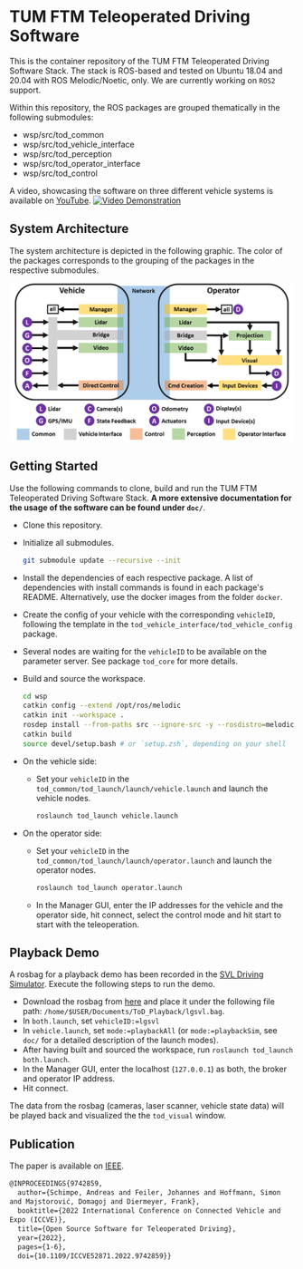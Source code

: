 # TUM FTM Teleoperated Driving Software

This is the container repository of the TUM FTM Teleoperated Driving Software Stack. The stack is ROS-based and tested on Ubuntu 18.04 and 20.04 with ROS Melodic/Noetic, only. We are currently working on `ROS2` support.

Within this repository, the ROS packages are grouped thematically in the following submodules:
  * wsp/src/tod_common
  * wsp/src/tod_vehicle_interface
  * wsp/src/tod_perception
  * wsp/src/tod_operator_interface
  * wsp/src/tod_control

A video, showcasing the software on three different vehicle systems is available on [YouTube](https://www.youtube.com/watch?v=bQZLCOpOAQc).
[![Video Demonstration](https://img.youtube.com/vi/bQZLCOpOAQc/0.jpg)](https://www.youtube.com/watch?v=bQZLCOpOAQc)

## System Architecture

The system architecture is depicted in the following graphic. The color of the packages corresponds to the grouping of the packages in the respective submodules.

![Alt](doc/architecture_tof.png "system architecture")

## Getting Started

Use the following commands to clone, build and run the TUM FTM Teleoperated Driving Software Stack. **A more extensive documentation for the usage of the software can be found under `doc/`**.

* Clone this repository.
* Initialize all submodules.

  ```bash
  git submodule update --recursive --init
  ```

* Install the dependencies of each respective package. A list of dependencies with install commands is found in each package's README. Alternatively, use the docker images from the folder `docker`.
* Create the config of your vehicle with the corresponding `vehicleID`, following the template in the `tod_vehicle_interface/tod_vehicle_config` package.
* Several nodes are waiting for the `vehicleID` to be available on the parameter server. See package `tod_core` for more details.
* Build and source the workspace.

  ```bash
  cd wsp
  catkin config --extend /opt/ros/melodic
  catkin init --workspace .
  rosdep install --from-paths src --ignore-src -y --rosdistro=melodic # or noetic etc., depending on your distro
  catkin build
  source devel/setup.bash # or `setup.zsh`, depending on your shell
  ```

* On the vehicle side:
  * Set your `vehicleID` in the `tod_common/tod_launch/launch/vehicle.launch` and launch the vehicle nodes.

    ```bash
    roslaunch tod_launch vehicle.launch
    ```

* On the operator side:
  * Set your `vehicleID` in the `tod_common/tod_launch/launch/operator.launch` and launch the operator nodes.

    ```bash
    roslaunch tod_launch operator.launch
    ```

  * In the Manager GUI, enter the IP addresses for the vehicle and the operator side, hit connect, select the control mode and hit start to start with the teleoperation.

## Playback Demo

A rosbag for a playback demo has been recorded in the [SVL Driving Simulator](https://www.svlsimulator.com/). Execute the following steps to run the demo.
* Download the rosbag from [here](https://mediatum.ub.tum.de/1636609?v=1) and place it under the following file path:
  `/home/$USER/Documents/ToD_Playback/lgsvl.bag`.
* In `both.launch`, set `vehicleID:=lgsvl`
* In `vehicle.launch`, set  `mode:=playbackAll` (or `mode:=playbackSim`, see `doc/` for a detailed description of the launch modes).
* After having built and sourced the workspace, run `roslaunch tod_launch both.launch`.
* In the Manager GUI, enter the localhost (`127.0.0.1`) as both, the broker and operator IP address.
* Hit connect.

The data from the rosbag (cameras, laser scanner, vehicle state data) will be played back and visualized the the `tod_visual` window.

## Publication

The paper is available on [IEEE](https://ieeexplore.ieee.org/document/9742859).

```
@INPROCEEDINGS{9742859,
  author={Schimpe, Andreas and Feiler, Johannes and Hoffmann, Simon and Majstorović, Domagoj and Diermeyer, Frank},
  booktitle={2022 International Conference on Connected Vehicle and Expo (ICCVE)}, 
  title={Open Source Software for Teleoperated Driving}, 
  year={2022},
  pages={1-6},
  doi={10.1109/ICCVE52871.2022.9742859}}
```
